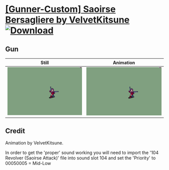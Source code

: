 # [\[Gunner-Custom\] Saoirse Bersagliere by VelvetKitsune](./) [![Download](https://img.shields.io/badge/Download--red?style=social&logo=github)](https://minhaskamal.github.io/DownGit/#/home?url=https://github.com/Klokinator/FE-Repo/tree/main/Battle%20Animations%2FBards%2C%20Dancers%2C%20Suppliers%2C%20Misc%2F%5BGunner-Custom%5D%20Saoirse%20Bersagliere%20by%20VelvetKitsune%2F8.%20Gun%20(Proper%20Sound))

## Gun

| Still | Animation |
| :---: | :-------: |
| ![Gun still](./Gun_000.png) | ![Gun](./Gun.gif) |

## Credit

Animation by VelvetKitsune.

In order to get the 'proper' sound working you will need to import the '104 Revolver (Saoirse Attack)' file into sound slot 104 and set the 'Priority' to 00050005 = Mid-Low

